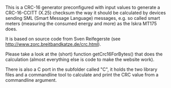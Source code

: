 This is a CRC-16 generator preconfigured with input values to generate a CRC-16-CCITT (X.25) checksum the way it should be calculated by devices sending SML (Smart Message Language) messages, e.g. so called smart meters (measuring the consumed energy and more) as the Iskra MT175 does.

It is based on source code from Sven Reifegerste (see http://www.zorc.breitbandkatze.de/crc.html).

Please take a look at the (short) function getCrc16ForBytes() that does the calculation (almost everything else is code to make the website work).

There is also a C port in the subfolder called "C", it holds the two library files and a commandline tool to calculate and print the CRC value from a commandline argument.